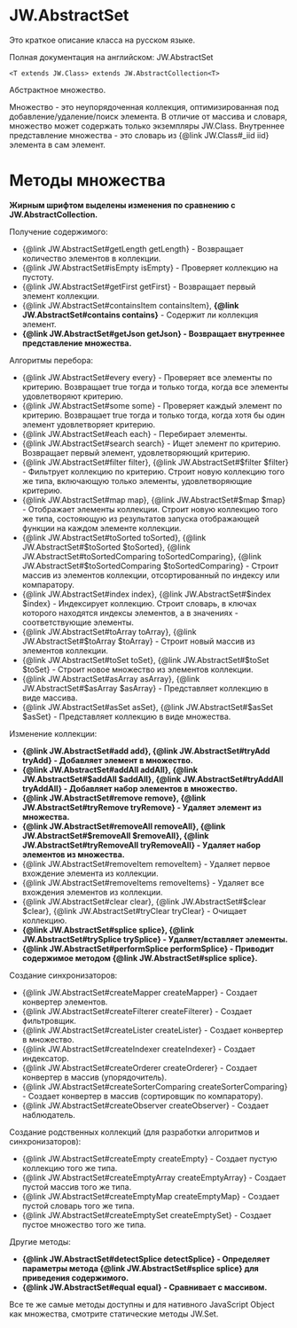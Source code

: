 ﻿# JW.AbstractSet

Это краткое описание класса на русском языке.

Полная документация на английском: JW.AbstractSet

`<T extends JW.Class> extends JW.AbstractCollection<T>`

Абстрактное множество.

Множество - это неупорядоченная коллекция, оптимизированная под добавление/удаление/поиск элемента. В отличие от
массива и словаря, множество может содержать только экземпляры JW.Class. Внутреннее представление множества - это
словарь из {@link JW.Class#_iid iid} элемента в сам элемент.

# Методы множества

**Жирным шрифтом выделены изменения по сравнению с JW.AbstractCollection.**

Получение содержимого:

- {@link JW.AbstractSet#getLength getLength} - Возвращает количество элементов в коллекции.
- {@link JW.AbstractSet#isEmpty isEmpty} - Проверяет коллекцию на пустоту.
- {@link JW.AbstractSet#getFirst getFirst} - Возвращает первый элемент коллекции.
- {@link JW.AbstractSet#containsItem containsItem}, **{@link JW.AbstractSet#contains contains}** - Содержит ли коллекция элемент.
- **{@link JW.AbstractSet#getJson getJson} - Возвращает внутреннее представление множества.**

Алгоритмы перебора:

- {@link JW.AbstractSet#every every} - Проверяет все элементы по критерию.
Возвращает true тогда и только тогда, когда все элементы удовлетворяют критерию.
- {@link JW.AbstractSet#some some} - Проверяет каждый элемент по критерию.
Возвращает true тогда и только тогда, когда хотя бы один элемент удовлетворяет критерию.
- {@link JW.AbstractSet#each each} - Перебирает элементы.
- {@link JW.AbstractSet#search search} - Ищет элемент по критерию.
Возвращает первый элемент, удовлетворяющий критерию.
- {@link JW.AbstractSet#filter filter}, {@link JW.AbstractSet#$filter $filter} - Фильтрует коллекцию по критерию.
Строит новую коллекцию того же типа, включающую только элементы, удовлетворяющие критерию.
- {@link JW.AbstractSet#map map}, {@link JW.AbstractSet#$map $map} - Отображает элементы коллекции.
Строит новую коллекцию того же типа, состояющую из результатов запуска отображающей функции на каждом элементе
коллекции.
- {@link JW.AbstractSet#toSorted toSorted}, {@link JW.AbstractSet#$toSorted $toSorted}, {@link JW.AbstractSet#toSortedComparing toSortedComparing}, {@link JW.AbstractSet#$toSortedComparing $toSortedComparing} -
Строит массив из элементов коллекции, отсортированный по индексу
или компаратору.
- {@link JW.AbstractSet#index index}, {@link JW.AbstractSet#$index $index} - Индексирует коллекцию.
Строит словарь, в ключах которого находятся индексы элементов, а в значениях - соответствующие элементы.
- {@link JW.AbstractSet#toArray toArray}, {@link JW.AbstractSet#$toArray $toArray} - Строит новый массив из элементов коллекции.
- {@link JW.AbstractSet#toSet toSet}, {@link JW.AbstractSet#$toSet $toSet} - Строит новое множество из элементов коллекции.
- {@link JW.AbstractSet#asArray asArray}, {@link JW.AbstractSet#$asArray $asArray} - Представляет коллекцию в виде массива.
- {@link JW.AbstractSet#asSet asSet}, {@link JW.AbstractSet#$asSet $asSet} - Представляет коллекцию в виде множества.

Изменение коллекции:

- **{@link JW.AbstractSet#add add}, {@link JW.AbstractSet#tryAdd tryAdd} - Добавляет элемент в множество.**
- **{@link JW.AbstractSet#addAll addAll}, {@link JW.AbstractSet#$addAll $addAll}, {@link JW.AbstractSet#tryAddAll tryAddAll} - Добавляет набор элементов в множество.**
- **{@link JW.AbstractSet#remove remove}, {@link JW.AbstractSet#tryRemove tryRemove} - Удаляет элемент из множества.**
- **{@link JW.AbstractSet#removeAll removeAll}, {@link JW.AbstractSet#$removeAll $removeAll}, {@link JW.AbstractSet#tryRemoveAll tryRemoveAll} - Удаляет набор элементов из множества.**
- {@link JW.AbstractSet#removeItem removeItem} - Удаляет первое вхождение элемента из коллекции.
- {@link JW.AbstractSet#removeItems removeItems} - Удаляет все вхождения элементов из коллекции.
- {@link JW.AbstractSet#clear clear}, {@link JW.AbstractSet#$clear $clear}, {@link JW.AbstractSet#tryClear tryClear} - Очищает коллекцию.
- **{@link JW.AbstractSet#splice splice}, {@link JW.AbstractSet#trySplice trySplice} - Удаляет/вставляет элементы.**
- **{@link JW.AbstractSet#performSplice performSplice} - Приводит содержимое методом {@link JW.AbstractSet#splice splice}.**

Создание синхронизаторов:

- {@link JW.AbstractSet#createMapper createMapper} - Создает конвертер элементов.
- {@link JW.AbstractSet#createFilterer createFilterer} - Создает фильтровщик.
- {@link JW.AbstractSet#createLister createLister} - Создает конвертер в множество.
- {@link JW.AbstractSet#createIndexer createIndexer} - Создает индексатор.
- {@link JW.AbstractSet#createOrderer createOrderer} - Создает конвертер в массив (упорядочитель).
- {@link JW.AbstractSet#createSorterComparing createSorterComparing} - Создает конвертер в массив (сортировщик по компаратору).
- {@link JW.AbstractSet#createObserver createObserver} - Создает наблюдатель.

Создание родственных коллекций (для разработки алгоритмов и синхронизаторов):

- {@link JW.AbstractSet#createEmpty createEmpty} - Создает пустую коллекцию того же типа.
- {@link JW.AbstractSet#createEmptyArray createEmptyArray} - Создает пустой массив того же типа.
- {@link JW.AbstractSet#createEmptyMap createEmptyMap} - Создает пустой словарь того же типа.
- {@link JW.AbstractSet#createEmptySet createEmptySet} - Создает пустое множество того же типа.

Другие методы:

- **{@link JW.AbstractSet#detectSplice detectSplice} - Определяет параметры метода {@link JW.AbstractSet#splice splice} для приведения содержимого.**
- **{@link JW.AbstractSet#equal equal} - Сравнивает с массивом.**

Все те же самые методы доступны и для нативного JavaScript Object как множества, смотрите статические методы JW.Set.
